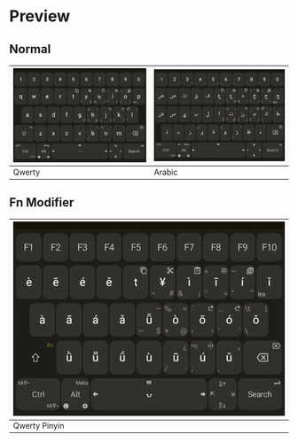 # Preview
## Normal
|![qwerty layout preview](./images/qwerty.png)|![arabic layout preview](./images/arabic.png)|
|--------|--------|
| Qwerty | Arabic |

## Fn Modifier
| ![qwerty pinyin](./images/qwerty_pinyin.png) |
| ----- |
| Qwerty Pinyin |


